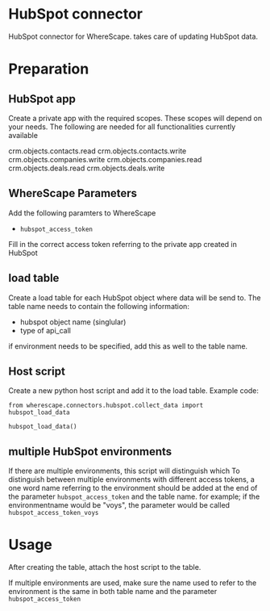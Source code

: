 # HubSpot connector

HubSpot connector for WhereScape. takes care of updating HubSpot data.

# Preparation


## HubSpot app
Create a private app with the required scopes. These scopes will depend on your needs. 
The following are needed for all functionalities currently available

crm.objects.contacts.read
crm.objects.contacts.write
crm.objects.companies.write
crm.objects.companies.read
crm.objects.deals.read
crm.objects.deals.write

## WhereScape Parameters
Add the following paramters to WhereScape

* `hubspot_access_token`

Fill in the correct access token referring to the private app created in HubSpot

## load table
Create a load table for each HubSpot object where data will be send to. 
The table name needs to contain the following information:
* hubspot object name (singlular)
* type of api_call

if environment needs to be specified, add this as well to the table name.

## Host script
Create a new python host script and add it to the load table. Example code:

```
from wherescape.connectors.hubspot.collect_data import hubspot_load_data

hubspot_load_data()
```

## multiple HubSpot environments
If there are multiple environments, this script will distinguish which 
To distinguish between multiple environments with different access tokens, a one word 
name referring to the environment should be added at the end of the parameter `hubspot_access_token` and the table name.
for example; if the environmentname would be "voys", the parameter would be called `hubspot_access_token_voys`

# Usage
<!-- to be updated -->
After creating the table, attach the host script to the table. 

If multiple environments are used, make sure the name used to refer to the environment is 
the same in both table name and the parameter `hubspot_access_token`
